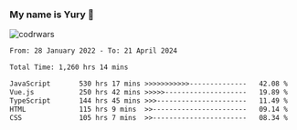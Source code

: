 ### My name is Yury 👋 
![codrwars](https://www.codewars.com/users/litury/badges/micro) 


<!--START_SECTION:waka-->

```txt
From: 28 January 2022 - To: 21 April 2024

Total Time: 1,260 hrs 14 mins

JavaScript       530 hrs 17 mins >>>>>>>>>>>--------------   42.08 %
Vue.js           250 hrs 42 mins >>>>>--------------------   19.89 %
TypeScript       144 hrs 45 mins >>>----------------------   11.49 %
HTML             115 hrs 9 mins  >>-----------------------   09.14 %
CSS              105 hrs 7 mins  >>-----------------------   08.34 %
```

<!--END_SECTION:waka-->


